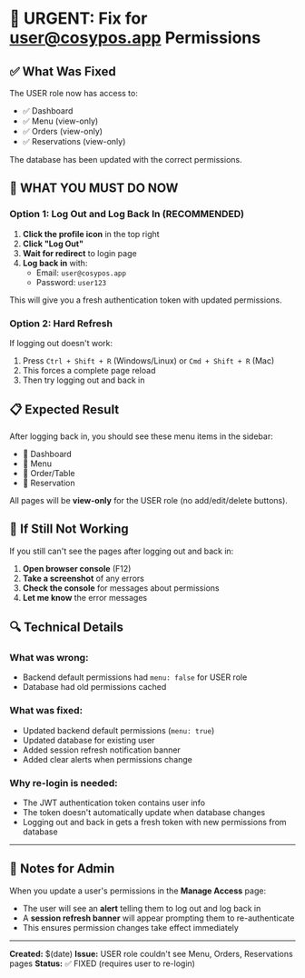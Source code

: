 # 🔧 URGENT: Fix for user@cosypos.app Permissions

## ✅ What Was Fixed

The USER role now has access to:
- ✅ Dashboard
- ✅ Menu (view-only)
- ✅ Orders (view-only)
- ✅ Reservations (view-only)

The database has been updated with the correct permissions.

## 🚨 WHAT YOU MUST DO NOW

### **Option 1: Log Out and Log Back In (RECOMMENDED)**

1. **Click the profile icon** in the top right
2. **Click "Log Out"**
3. **Wait for redirect** to login page
4. **Log back in** with:
   - Email: `user@cosypos.app`
   - Password: `user123`

This will give you a fresh authentication token with updated permissions.

### **Option 2: Hard Refresh**

If logging out doesn't work:

1. Press `Ctrl + Shift + R` (Windows/Linux) or `Cmd + Shift + R` (Mac)
2. This forces a complete page reload
3. Then try logging out and back in

## 📋 Expected Result

After logging back in, you should see these menu items in the sidebar:
- 🎯 Dashboard
- 🍔 Menu
- 🛒 Order/Table
- 📅 Reservation

All pages will be **view-only** for the USER role (no add/edit/delete buttons).

## 🐛 If Still Not Working

If you still can't see the pages after logging out and back in:

1. **Open browser console** (F12)
2. **Take a screenshot** of any errors
3. **Check the console** for messages about permissions
4. **Let me know** the error messages

## 🔍 Technical Details

### What was wrong:
- Backend default permissions had `menu: false` for USER role
- Database had old permissions cached

### What was fixed:
- Updated backend default permissions (`menu: true`)
- Updated database for existing user
- Added session refresh notification banner
- Added clear alerts when permissions change

### Why re-login is needed:
- The JWT authentication token contains user info
- The token doesn't automatically update when database changes
- Logging out and back in gets a fresh token with new permissions from database

---

## 📝 Notes for Admin

When you update a user's permissions in the **Manage Access** page:
- The user will see an **alert** telling them to log out and log back in
- A **session refresh banner** will appear prompting them to re-authenticate
- This ensures permission changes take effect immediately

---

**Created:** $(date)
**Issue:** USER role couldn't see Menu, Orders, Reservations pages
**Status:** ✅ FIXED (requires user to re-login)

